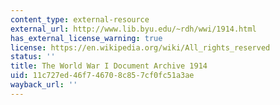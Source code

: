 ```yaml
---
content_type: external-resource
external_url: http://www.lib.byu.edu/~rdh/wwi/1914.html
has_external_license_warning: true
license: https://en.wikipedia.org/wiki/All_rights_reserved
status: ''
title: The World War I Document Archive 1914
uid: 11c727ed-46f7-4670-8c85-7cf0fc51a3ae
wayback_url: ''
---
```

